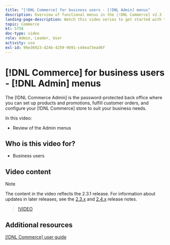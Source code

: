 ```yaml
---
title: "[!DNL Commerce] for business users - [!DNL Admin] menus"
description: Overview of functional menus in the [!DNL Commerce] v2.3 [!DNL Admin].
landing-page-description: Watch this video series to get started with the basics of Adobe Commerce and working in the Admin.
topic: Commerce
kt: 5758
doc-type: video
role: Admin, Leader, User
activity: use
exl-id: 96e36923-d24b-4259-9b91-cd4ea73ead6f
---
```

# [!DNL Commerce] for business users - [!DNL Admin] menus

The [!DNL Commerce Admin] is the password-protected back office where you can set up products and promotions, fulfill customer orders, and configure your [!DNL Commerce] store to suit your business needs.

In this video:

- Review of the Admin menus

## Who is this video for?

- Business users

## Video content

>[!NOTE]
>
>The content in the video reflects the 2.3.1 release. For information about updates in later releases, see the [ 2.3.x](https://devdocs.magento.com/guides/v2.3/release-notes/bk-release-notes.html) and [2.4.x](https://devdocs.magento.com/guides/v2.4/release-notes/bk-release-notes.html) release notes.

>[!VIDEO](https://video.tv.adobe.com/v/35942?quality=12&learn=on)

## Additional resources

[[!DNL Commerce] user guide](https://docs.magento.com/)
